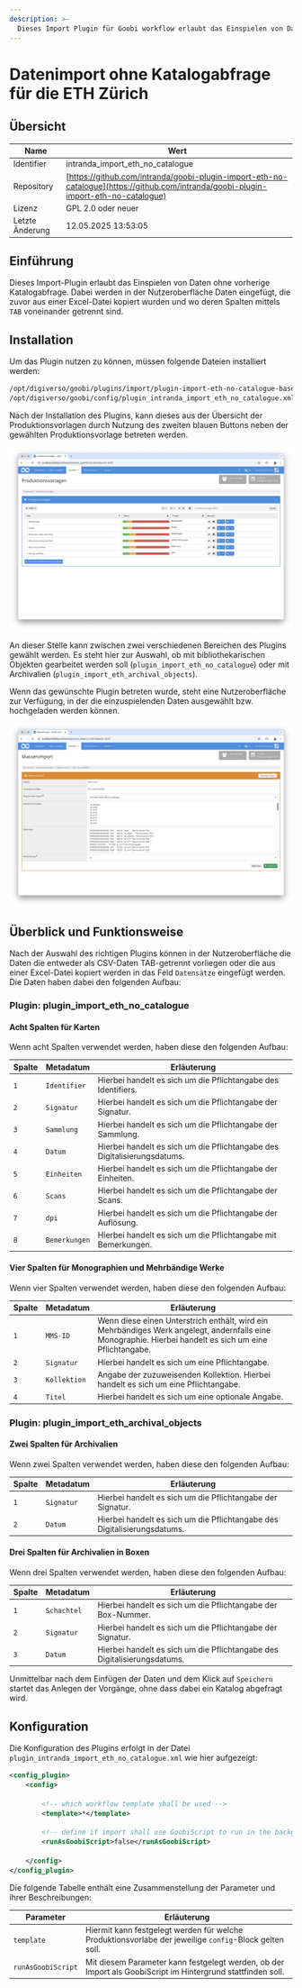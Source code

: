 ```yaml
---
description: >-
  Dieses Import Plugin für Goobi workflow erlaubt das Einspielen von Daten ohne Katalogabfrage, wie es für die ETH Zürich speziell für Mehrbändige Werke benötigt wird.
---
```


# Datenimport ohne Katalogabfrage für die ETH Zürich

## Übersicht

Name                     | Wert
-------------------------|-----------
Identifier               | intranda_import_eth_no_catalogue
Repository               | [https://github.com/intranda/goobi-plugin-import-eth-no-catalogue](https://github.com/intranda/goobi-plugin-import-eth-no-catalogue)
Lizenz              | GPL 2.0 oder neuer 
Letzte Änderung    | 12.05.2025 13:53:05


## Einführung
Dieses Import-Plugin erlaubt das Einspielen von Daten ohne vorherige Katalogabfrage. Dabei werden in der Nutzeroberfläche Daten eingefügt, die zuvor aus einer Excel-Datei kopiert wurden und wo deren Spalten mittels `TAB` voneinander getrennt sind.

## Installation
Um das Plugin nutzen zu können, müssen folgende Dateien installiert werden:

```bash
/opt/digiverso/goobi/plugins/import/plugin-import-eth-no-catalogue-base.jar
/opt/digiverso/goobi/config/plugin_intranda_import_eth_no_catalogue.xml
```

Nach der Installation des Plugins, kann dieses aus der Übersicht der Produktionsvorlagen durch Nutzung des zweiten blauen Buttons neben der gewählten Produktionsvorlage betreten werden.

![Produktionsvorlage mit zusätzlichem blauen Button für den Massenimport](images/goobi-plugin-import-eth-no-catalogue_screen1_de.png)

An dieser Stelle kann zwischen zwei verschiedenen Bereichen des Plugins gewählt werden. Es steht hier zur Auswahl, ob mit bibliothekarischen Objekten gearbeitet werden soll (`plugin_import_eth_no_catalogue`) oder mit Archivalien (`plugin_import_eth_archival_objects`).

Wenn das gewünschte Plugin betreten wurde, steht eine Nutzeroberfläche zur Verfügung, in der die einzuspielenden Daten ausgewählt bzw. hochgeladen werden können.

![Nutzeroberfläche des Import-Plugins](images/goobi-plugin-import-eth-no-catalogue_screen2_de.png)


## Überblick und Funktionsweise
Nach der Auswahl des richtigen Plugins können in der Nutzeroberfläche die Daten die entweder als CSV-Daten TAB-getrennt vorliegen oder die aus einer Excel-Datei kopiert werden in das Feld `Datensätze` eingefügt werden. Die Daten haben dabei den folgenden Aufbau:

### Plugin: plugin_import_eth_no_catalogue

#### Acht Spalten für Karten
Wenn acht Spalten verwendet werden, haben diese den folgenden Aufbau:

Spalte    | Metadatum       | Erläuterung
----------|-----------------|-------------------------
`1`       | `Identifier`    | Hierbei handelt es sich um die Pflichtangabe des Identifiers.
`2`       | `Signatur`      | Hierbei handelt es sich um die Pflichtangabe der Signatur.
`3`       | `Sammlung`      | Hierbei handelt es sich um die Pflichtangabe der Sammlung.
`4`       | `Datum`         | Hierbei handelt es sich um die Pflichtangabe des Digitalisierungsdatums.
`5`       | `Einheiten`     | Hierbei handelt es sich um die Pflichtangabe der Einheiten.
`6`       | `Scans`         | Hierbei handelt es sich um die Pflichtangabe der Scans.
`7`       | `dpi`           | Hierbei handelt es sich um die Pflichtangabe der Auflösung.
`8`       | `Bemerkungen`   | Hierbei handelt es sich um die Pflichtangabe mit Bemerkungen.


#### Vier Spalten für Monographien und Mehrbändige Werke
Wenn vier Spalten verwendet werden, haben diese den folgenden Aufbau:

Spalte    | Metadatum       | Erläuterung
----------|-----------------|-------------------------
`1`       | `MMS-ID`        | Wenn diese einen Unterstrich enthält, wird ein Mehrbändiges Werk angelegt, andernfalls eine Monographie. Hierbei handelt es sich um eine Pflichtangabe.
`2`       | `Signatur`      | Hierbei handelt es sich um eine Pflichtangabe.
`3`       | `Kollektion`    | Angabe der zuzuweisenden Kollektion. Hierbei handelt es sich um eine Pflichtangabe.
`4`       | `Titel`         | Hierbei handelt es sich um eine optionale Angabe.


### Plugin: plugin_import_eth_archival_objects

#### Zwei Spalten für Archivalien
Wenn zwei Spalten verwendet werden, haben diese den folgenden Aufbau:

Spalte    | Metadatum       | Erläuterung
----------|-----------------|-------------------------
`1`       | `Signatur`      | Hierbei handelt es sich um die Pflichtangabe der Signatur.
`2`       | `Datum`         | Hierbei handelt es sich um die Pflichtangabe des Digitalisierungsdatums.


#### Drei Spalten für Archivalien in Boxen
Wenn drei Spalten verwendet werden, haben diese den folgenden Aufbau:

Spalte    | Metadatum       | Erläuterung
----------|-----------------|-------------------------
`1`       | `Schachtel`     | Hierbei handelt es sich um die Pflichtangabe der Box-Nummer.
`2`       | `Signatur`         | Hierbei handelt es sich um die Pflichtangabe der Signatur.
`3`       | `Datum`         | Hierbei handelt es sich um die Pflichtangabe des Digitalisierungsdatums.


Unmittelbar nach dem Einfügen der Daten und dem Klick auf `Speichern` startet das Anlegen der Vorgänge, ohne dass dabei ein Katalog abgefragt wird.


## Konfiguration
Die Konfiguration des Plugins erfolgt in der Datei `plugin_intranda_import_eth_no_catalogue.xml` wie hier aufgezeigt:

```xml
<config_plugin>
	<config>

		<!-- which workflow template shall be used -->
		<template>*</template>

		<!-- define if import shall use GoobiScript to run in the background -->
		<runAsGoobiScript>false</runAsGoobiScript>

	</config>
</config_plugin>

```

Die folgende Tabelle enthält eine Zusammenstellung der Parameter und ihrer Beschreibungen:

Parameter               | Erläuterung
------------------------|------------------------------------
`template`              | Hiermit kann festgelegt werden für welche Produktionsvorlabe der jeweilige `config`-Block gelten soll. 
`runAsGoobiScript`      | Mit diesem Parameter kann festgelegt werden, ob der Import als GoobiScript im Hintergrund stattfinden soll.